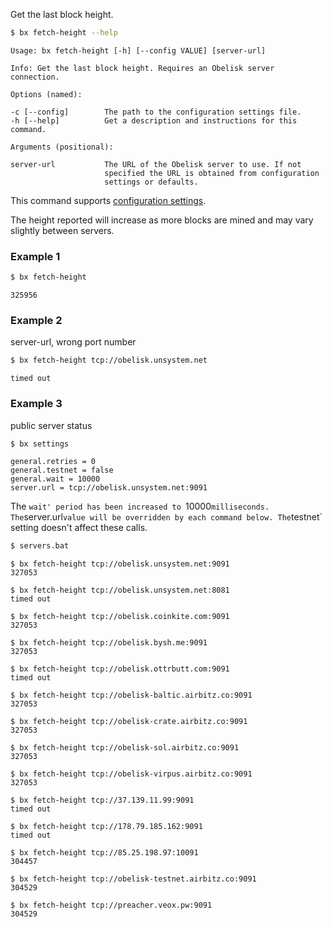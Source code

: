 Get the last block height.
```sh
$ bx fetch-height --help
```
```
Usage: bx fetch-height [-h] [--config VALUE] [server-url]                

Info: Get the last block height. Requires an Obelisk server connection.  

Options (named):

-c [--config]        The path to the configuration settings file.        
-h [--help]          Get a description and instructions for this command.

Arguments (positional):

server-url           The URL of the Obelisk server to use. If not        
                     specified the URL is obtained from configuration    
                     settings or defaults.
```
This command supports [configuration settings](Configuration-Settings).

The height reported will increase as more blocks are mined and may vary slightly between servers.
### Example 1
```sh
$ bx fetch-height
```
```
325956
```
### Example 2
server-url, wrong port number
```sh
$ bx fetch-height tcp://obelisk.unsystem.net
```
```
timed out
```
### Example 3
public server status
```sh
$ bx settings
```
```
general.retries = 0
general.testnet = false
general.wait = 10000
server.url = tcp://obelisk.unsystem.net:9091
```
The `wait' period has been increased to `10000` milliseconds. The `server.url` value will be overridden by each command below. The `testnet` setting doesn't affect these calls.
```sh
$ servers.bat
```
```
$ bx fetch-height tcp://obelisk.unsystem.net:9091 
327053

$ bx fetch-height tcp://obelisk.unsystem.net:8081 
timed out

$ bx fetch-height tcp://obelisk.coinkite.com:9091 
327053

$ bx fetch-height tcp://obelisk.bysh.me:9091 
327053

$ bx fetch-height tcp://obelisk.ottrbutt.com:9091 
timed out

$ bx fetch-height tcp://obelisk-baltic.airbitz.co:9091 
327053

$ bx fetch-height tcp://obelisk-crate.airbitz.co:9091 
327053

$ bx fetch-height tcp://obelisk-sol.airbitz.co:9091 
327053

$ bx fetch-height tcp://obelisk-virpus.airbitz.co:9091 
327053

$ bx fetch-height tcp://37.139.11.99:9091 
timed out

$ bx fetch-height tcp://178.79.185.162:9091 
timed out

$ bx fetch-height tcp://85.25.198.97:10091 
304457

$ bx fetch-height tcp://obelisk-testnet.airbitz.co:9091 
304529

$ bx fetch-height tcp://preacher.veox.pw:9091 
304529
```